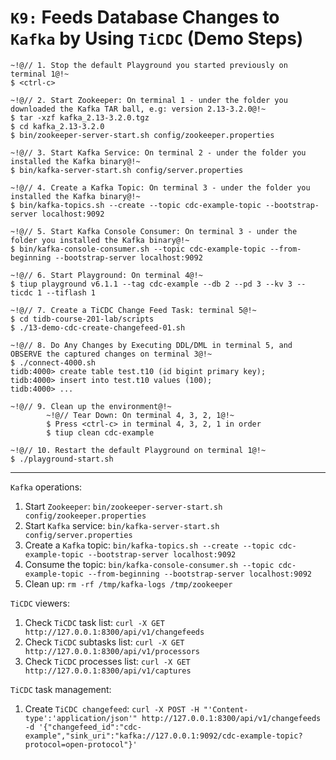 # `K9:` Feeds Database Changes to `Kafka` by Using `TiCDC` (Demo Steps)

```
~!@// 1. Stop the default Playground you started previously on terminal 1@!~
$ <ctrl-c>

~!@// 2. Start Zookeeper: On terminal 1 - under the folder you downloaded the Kafka TAR ball, e.g: version 2.13-3.2.0@!~
$ tar -xzf kafka_2.13-3.2.0.tgz
$ cd kafka_2.13-3.2.0
$ bin/zookeeper-server-start.sh config/zookeeper.properties

~!@// 3. Start Kafka Service: On terminal 2 - under the folder you installed the Kafka binary@!~
$ bin/kafka-server-start.sh config/server.properties

~!@// 4. Create a Kafka Topic: On terminal 3 - under the folder you installed the Kafka binary@!~
$ bin/kafka-topics.sh --create --topic cdc-example-topic --bootstrap-server localhost:9092

~!@// 5. Start Kafka Console Consumer: On terminal 3 - under the folder you installed the Kafka binary@!~
$ bin/kafka-console-consumer.sh --topic cdc-example-topic --from-beginning --bootstrap-server localhost:9092

~!@// 6. Start Playground: On terminal 4@!~
$ tiup playground v6.1.1 --tag cdc-example --db 2 --pd 3 --kv 3 --ticdc 1 --tiflash 1

~!@// 7. Create a TiCDC Change Feed Task: terminal 5@!~
$ cd tidb-course-201-lab/scripts
$ ./13-demo-cdc-create-changefeed-01.sh

~!@// 8. Do Any Changes by Executing DDL/DML in terminal 5, and OBSERVE the captured changes on terminal 3@!~
$ ./connect-4000.sh
tidb:4000> create table test.t10 (id bigint primary key);
tidb:4000> insert into test.t10 values (100);
tidb:4000> ...

~!@// 9. Clean up the environment@!~
        ~!@// Tear Down: On terminal 4, 3, 2, 1@!~
        $ Press <ctrl-c> in terminal 4, 3, 2, 1 in order
        $ tiup clean cdc-example

~!@// 10. Restart the default Playground on terminal 1@!~
$ ./playground-start.sh
```
------------------------------------------------------------------------------
`Kafka` operations:
1. Start `Zookeeper`: `bin/zookeeper-server-start.sh config/zookeeper.properties`
2. Start `Kafka` service: `bin/kafka-server-start.sh config/server.properties`
3. Create a `Kafka` topic: `bin/kafka-topics.sh --create --topic cdc-example-topic --bootstrap-server localhost:9092`
4. Consume the topic: `bin/kafka-console-consumer.sh --topic cdc-example-topic --from-beginning --bootstrap-server localhost:9092`
5. Clean up: `rm -rf /tmp/kafka-logs /tmp/zookeeper`

`TiCDC` viewers:
1. Check `TiCDC` task list: `curl -X GET http://127.0.0.1:8300/api/v1/changefeeds`
2. Check `TiCDC` subtasks list: `curl -X GET http://127.0.0.1:8300/api/v1/processors`
3. Check `TiCDC` processes list: `curl -X GET http://127.0.0.1:8300/api/v1/captures`

`TiCDC` task management:
1. Create `TiCDC changefeed`: `curl -X POST -H "'Content-type':'application/json'" http://127.0.0.1:8300/api/v1/changefeeds -d '{"changefeed_id":"cdc-example","sink_uri":"kafka://127.0.0.1:9092/cdc-example-topic?protocol=open-protocol"}'`